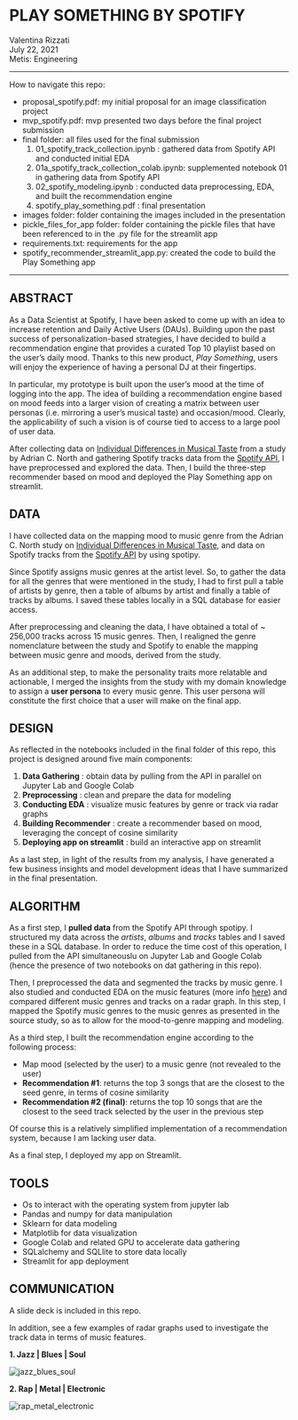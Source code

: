 # PLAY SOMETHING BY SPOTIFY
Valentina Rizzati <br/>
July 22, 2021 <br/>
Metis: Engineering <br/>

---

How to navigate this repo:
- proposal_spotify.pdf: my initial proposal for an image classification project 
- mvp_spotify.pdf: mvp presented two days before the final project submission
- final folder: all files used for the final submission
  1. 01_spotify_track_collection.ipynb : gathered data from Spotify API and conducted initial EDA
  2. 01a_spotify_track_collection_colab.ipynb: supplemented notebook 01 in gathering data from Spotify API
  3. 02_spotify_modeling.ipynb : conducted data preprocessing, EDA, and built the recommendation engine 
  4. spotify_play_something.pdf : final presentation
- images folder: folder containing the images included in the presentation
- pickle_files_for_app folder: folder containing the pickle files that have been referenced to in the .py file for the streamlit app
- requirements.txt: requirements for the app
- spotify_recommender_streamlit_app.py: created the code to build the Play Something app

---

## ABSTRACT
As a Data Scientist at Spotify, I have been asked to come up with an idea to increase retention and Daily Active Users (DAUs). Building upon the past success of personalization-based strategies, I have decided to build a recommendation engine that provides a curated Top 10 playlist based on the user’s daily mood. Thanks to this new product, *Play Something*, users will enjoy the experience of having a personal DJ at their fingertips.

In particular, my prototype is built upon the user’s mood at the time of logging into the app. The idea of building a recommendation engine based on mood feeds into a larger vision of creating a matrix between user personas (i.e. mirroring a user’s musical taste) and occasion/mood. Clearly, the applicability of such a vision is of course tied to access to a large pool of user data. 

After collecting data on [Individual Differences in Musical Taste](https://www.jstor.org/stable/10.5406/amerjpsyc.123.2.0199) from a study by Adrian C. North and gathering Spotify tracks data from the [Spotify API](https://developer.spotify.com/documentation/web-api/), I have preprocessed and explored the data. Then, I build the three-step recommender based on mood and deployed the Play Something app on streamlit. 

## DATA
I have collected data on the mapping mood to music genre from the Adrian C. North study on [Individual Differences in Musical Taste](https://www.jstor.org/stable/10.5406/amerjpsyc.123.2.0199), and data on Spotify tracks from the [Spotify API](https://developer.spotify.com/documentation/web-api/) by using spotipy.  

Since Spotify assigns music genres at the artist level. So, to gather the data for all the genres that were mentioned in the study, I had to first pull a table of artists by genre, then a table of albums by artist and finally a table of tracks by albums. I saved these tables locally in a SQL database for easier access.

After preprocessing and cleaning the data, I have obtained a total of ~ 256,000 tracks across 15 music genres. Then, I realigned the genre nomenclature between the study and Spotify to enable the mapping between music genre and moods, derived from the study. 

As an additional step, to make the personality traits more relatable and actionable, I merged the insights from the study with my domain knowledge to assign a **user persona** to every music genre. This user persona will constitute the first choice that a user will make on the final app.

## DESIGN
As reflected in the notebooks included in the final folder of this repo, this project is designed around five main components:
1. **Data Gathering** : obtain data by pulling from the API in parallel on Jupyter Lab and Google Colab 
2. **Preprocessing** : clean and prepare the data for modeling
3. **Conducting EDA** : visualize music features by genre or track via radar graphs
4. **Building Recommender** : create a recommender based on mood, leveraging the concept of cosine similarity
5. **Deploying app on streamlit** : build an interactive app on streamlit

As a last step, in light of the results from my analysis, I have generated a few business insights and model development ideas that I have summarized in the final presentation. 

## ALGORITHM
As a first step, I **pulled data** from the Spotify API through spotipy. I structured my data across the *artists*, *albums* and *tracks* tables and I saved these in a SQL database. In order to reduce the time cost of this operation, I pulled from the API simultaneouslu on Jupyter Lab and Google Colab (hence the presence of two notebooks on dat gathering in this repo).

Then, I preprocessed the data and segmented the tracks by music genre. I also studied and conducted EDA on the music features (more info [here](https://developer.spotify.com/documentation/web-api/reference/#category-tracks)) and compared different music genres and tracks on a radar graph. In this step, I mapped the Spotify music genres to the music genres as presented in the source study, so as to allow for the mood-to-genre mapping and modeling. 

As a third step, I built the recommendation engine according to the following process:
- Map mood (selected by the user) to a music genre (not revealed to the user)
- **Recommendation #1**: returns the top 3 songs that are the closest to the seed genre, in terms of cosine similarity
- **Recommendation #2 (final)**: returns the top 10 songs that are the closest to the seed track selected by the user in the previous step

Of course this is a relatively simplified implementation of a recommendation system, because I am lacking user data.

As a final step, I deployed my app on Streamlit. 

## TOOLS
- Os to interact with the operating system from jupyter lab
- Pandas and numpy for data manipulation
- Sklearn for data modeling
- Matplotlib for data visualization
- Google Colab and related GPU to accelerate data gathering
- SQLalchemy and SQLlite to store data locally
- Streamlit for app deployment

## COMMUNICATION
A slide deck is included in this repo. 

In addition, see a few examples of radar graphs used to investigate the track data in terms of music features.

**1. Jazz | Blues | Soul**

![jazz_blues_soul](https://user-images.githubusercontent.com/68084582/126735213-0885c172-cded-40ef-82d3-5a9f6fd7f098.jpg)


**2. Rap | Metal | Electronic**

![rap_metal_electronic](https://user-images.githubusercontent.com/68084582/126735300-beef2ea0-4f42-44d2-8cd6-e8f73a104f85.jpg)

